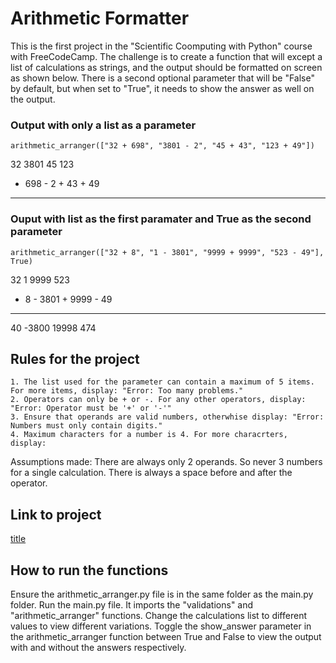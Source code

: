 
# Arithmetic Formatter

This is the first project in the "Scientific Coomputing with Python" course with FreeCodeCamp. The challenge is to create a function that will except a list of calculations as strings, and the output should be formatted on screen as shown below. There is a second optional parameter that will be "False" by default, but when set to "True", it needs to show the answer as well on the output. 

### Output with only a list as a parameter
`arithmetic_arranger(["32 + 698", "3801 - 2", "45 + 43", "123 + 49"])`

   32      3801      45      123
+ 698    -    2    + 43    +  49
-----    ------    ----    -----

### Ouput with list as the first paramater and True as the second parameter

`arithmetic_arranger(["32 + 8", "1 - 3801", "9999 + 9999", "523 - 49"], True)`

  32         1      9999      523
+  8    - 3801    + 9999    -  49
----    ------    ------    -----
  40     -3800     19998      474

## Rules for the project

    1. The list used for the parameter can contain a maximum of 5 items. For more items, display: "Error: Too many problems."
    2. Operators can only be + or -. For any other operators, display: "Error: Operator must be '+' or '-'"
    3. Ensure that operands are valid numbers, otherwhise display: "Error: Numbers must only contain digits."
    4. Maximum characters for a number is 4. For more characrters, display:
    
Assumptions made:
There are always only 2 operands. So never 3 numbers for a single calculation.
There is always a space before and after the operator.


## Link to project
[title](https://www.freecodecamp.org/learn/scientific-computing-with-python/scientific-computing-with-python-projects/arithmetic-formatter)


## How to run the functions
Ensure the arithmetic_arranger.py file is in the same folder as the main.py folder.
Run the main.py file. It imports the "validations" and "arithmetic_arranger" functions.
Change the calculations list to different values to view different variations. Toggle the show_answer parameter in the arithmetic_arranger function between True and 
False to view the output with and without the answers respectively.